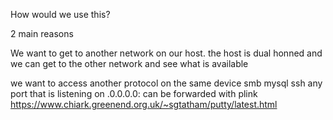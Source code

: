 How would we use this?

2 main reasons

We want to get to another network on our host.
	the host is dual honned and we can get to the other network and see what is available

we want to access another protocol on the same device
	smb
	mysql
	ssh
any port that is listening on .0.0.0.0:<port> can be forwarded with plink
https://www.chiark.greenend.org.uk/~sgtatham/putty/latest.html
